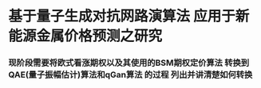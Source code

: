 # 基于量子生成对抗网路演算法 应用于新能源金属价格预测之研究
### 现阶段需要将欧式看涨期权以及其使用的BSM期权定价算法 转换到 QAE(量子振幅估计)算法和qGan算法 的过程 列出并讲清楚如何转换